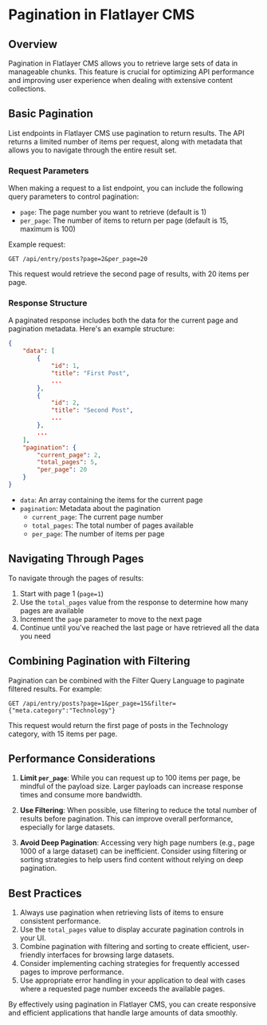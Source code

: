 # Pagination in Flatlayer CMS

## Overview

Pagination in Flatlayer CMS allows you to retrieve large sets of data in manageable chunks. This feature is crucial for optimizing API performance and improving user experience when dealing with extensive content collections.

## Basic Pagination

List endpoints in Flatlayer CMS use pagination to return results. The API returns a limited number of items per request, along with metadata that allows you to navigate through the entire result set.

### Request Parameters

When making a request to a list endpoint, you can include the following query parameters to control pagination:

- `page`: The page number you want to retrieve (default is 1)
- `per_page`: The number of items to return per page (default is 15, maximum is 100)

Example request:
```
GET /api/entry/posts?page=2&per_page=20
```

This request would retrieve the second page of results, with 20 items per page.

### Response Structure

A paginated response includes both the data for the current page and pagination metadata. Here's an example structure:

```json
{
    "data": [
        {
            "id": 1,
            "title": "First Post",
            ...
        },
        {
            "id": 2,
            "title": "Second Post",
            ...
        },
        ...
    ],
    "pagination": {
        "current_page": 2,
        "total_pages": 5,
        "per_page": 20
    }
}
```

- `data`: An array containing the items for the current page
- `pagination`: Metadata about the pagination
    - `current_page`: The current page number
    - `total_pages`: The total number of pages available
    - `per_page`: The number of items per page

## Navigating Through Pages

To navigate through the pages of results:

1. Start with page 1 (`page=1`)
2. Use the `total_pages` value from the response to determine how many pages are available
3. Increment the `page` parameter to move to the next page
4. Continue until you've reached the last page or have retrieved all the data you need

## Combining Pagination with Filtering

Pagination can be combined with the Filter Query Language to paginate filtered results. For example:

```
GET /api/entry/posts?page=1&per_page=15&filter={"meta.category":"Technology"}
```

This request would return the first page of posts in the Technology category, with 15 items per page.

## Performance Considerations

1. **Limit `per_page`**: While you can request up to 100 items per page, be mindful of the payload size. Larger payloads can increase response times and consume more bandwidth.

2. **Use Filtering**: When possible, use filtering to reduce the total number of results before pagination. This can improve overall performance, especially for large datasets.

3. **Avoid Deep Pagination**: Accessing very high page numbers (e.g., page 1000 of a large dataset) can be inefficient. Consider using filtering or sorting strategies to help users find content without relying on deep pagination.

## Best Practices

1. Always use pagination when retrieving lists of items to ensure consistent performance.
2. Use the `total_pages` value to display accurate pagination controls in your UI.
3. Combine pagination with filtering and sorting to create efficient, user-friendly interfaces for browsing large datasets.
4. Consider implementing caching strategies for frequently accessed pages to improve performance.
5. Use appropriate error handling in your application to deal with cases where a requested page number exceeds the available pages.

By effectively using pagination in Flatlayer CMS, you can create responsive and efficient applications that handle large amounts of data smoothly.
